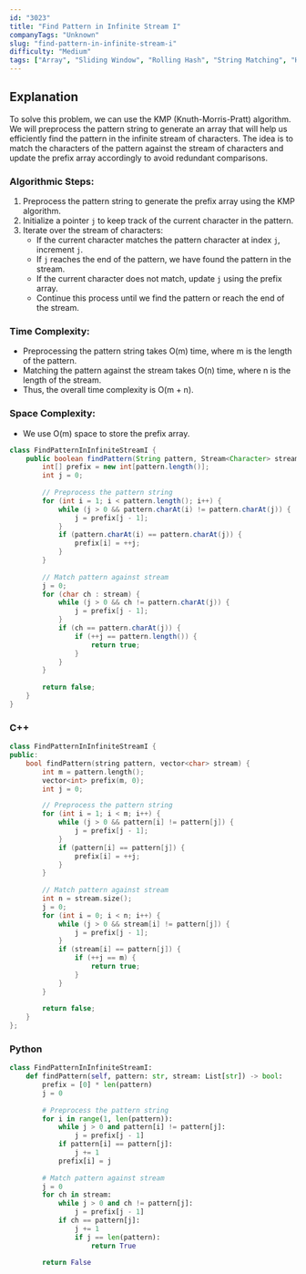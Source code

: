 ```yaml
---
id: "3023"
title: "Find Pattern in Infinite Stream I"
companyTags: "Unknown"
slug: "find-pattern-in-infinite-stream-i"
difficulty: "Medium"
tags: ["Array", "Sliding Window", "Rolling Hash", "String Matching", "Hash Function"]
---
```


## Explanation

To solve this problem, we can use the KMP (Knuth-Morris-Pratt) algorithm. We will preprocess the pattern string to generate an array that will help us efficiently find the pattern in the infinite stream of characters. The idea is to match the characters of the pattern against the stream of characters and update the prefix array accordingly to avoid redundant comparisons.

### Algorithmic Steps:
1. Preprocess the pattern string to generate the prefix array using the KMP algorithm.
2. Initialize a pointer `j` to keep track of the current character in the pattern.
3. Iterate over the stream of characters:
   - If the current character matches the pattern character at index `j`, increment `j`.
   - If `j` reaches the end of the pattern, we have found the pattern in the stream.
   - If the current character does not match, update `j` using the prefix array.
   - Continue this process until we find the pattern or reach the end of the stream.

### Time Complexity:
- Preprocessing the pattern string takes O(m) time, where m is the length of the pattern.
- Matching the pattern against the stream takes O(n) time, where n is the length of the stream.
- Thus, the overall time complexity is O(m + n).

### Space Complexity:
- We use O(m) space to store the prefix array.
```java
class FindPatternInInfiniteStreamI {
    public boolean findPattern(String pattern, Stream<Character> stream) {
        int[] prefix = new int[pattern.length()];
        int j = 0;
        
        // Preprocess the pattern string
        for (int i = 1; i < pattern.length(); i++) {
            while (j > 0 && pattern.charAt(i) != pattern.charAt(j)) {
                j = prefix[j - 1];
            }
            if (pattern.charAt(i) == pattern.charAt(j)) {
                prefix[i] = ++j;
            }
        }
        
        // Match pattern against stream
        j = 0;
        for (char ch : stream) {
            while (j > 0 && ch != pattern.charAt(j)) {
                j = prefix[j - 1];
            }
            if (ch == pattern.charAt(j)) {
                if (++j == pattern.length()) {
                    return true;
                }
            }
        }
        
        return false;
    }
}
```

### C++
```cpp
class FindPatternInInfiniteStreamI {
public:
    bool findPattern(string pattern, vector<char> stream) {
        int m = pattern.length();
        vector<int> prefix(m, 0);
        int j = 0;

        // Preprocess the pattern string
        for (int i = 1; i < m; i++) {
            while (j > 0 && pattern[i] != pattern[j]) {
                j = prefix[j - 1];
            }
            if (pattern[i] == pattern[j]) {
                prefix[i] = ++j;
            }
        }
        
        // Match pattern against stream
        int n = stream.size();
        j = 0;
        for (int i = 0; i < n; i++) {
            while (j > 0 && stream[i] != pattern[j]) {
                j = prefix[j - 1];
            }
            if (stream[i] == pattern[j]) {
                if (++j == m) {
                    return true;
                }
            }
        }
        
        return false;
    }
};
```

### Python
```python
class FindPatternInInfiniteStreamI:
    def findPattern(self, pattern: str, stream: List[str]) -> bool:
        prefix = [0] * len(pattern)
        j = 0
        
        # Preprocess the pattern string
        for i in range(1, len(pattern)):
            while j > 0 and pattern[i] != pattern[j]:
                j = prefix[j - 1]
            if pattern[i] == pattern[j]:
                j += 1
            prefix[i] = j
        
        # Match pattern against stream
        j = 0
        for ch in stream:
            while j > 0 and ch != pattern[j]:
                j = prefix[j - 1]
            if ch == pattern[j]:
                j += 1
                if j == len(pattern):
                    return True
        
        return False
```